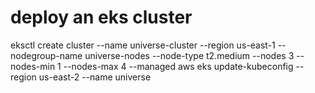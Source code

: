 
# deploy an eks cluster
eksctl create cluster --name universe-cluster --region us-east-1 --nodegroup-name universe-nodes --node-type t2.medium --nodes 3 --nodes-min 1 --nodes-max 4 --managed
aws eks update-kubeconfig --region us-east-2 --name universe
